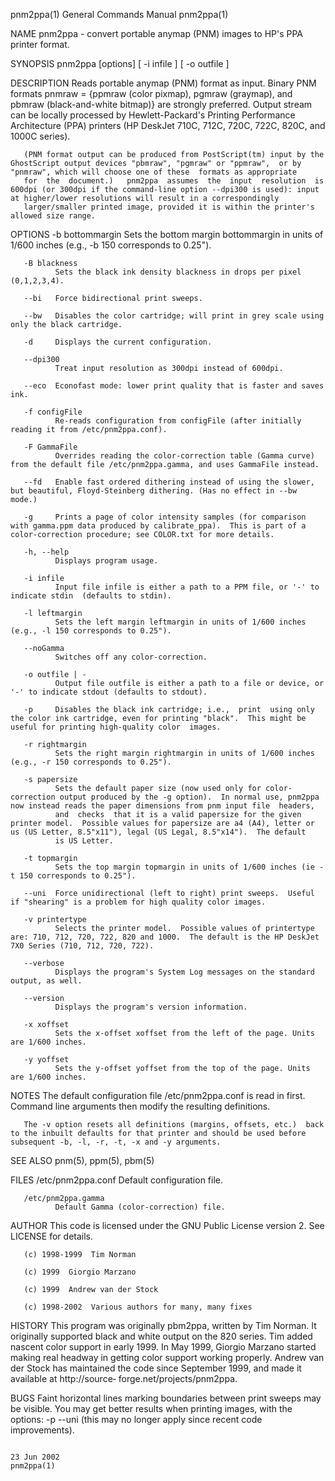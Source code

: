 pnm2ppa(1)                                                                                 General Commands Manual                                                                                 pnm2ppa(1)

NAME
       pnm2ppa - convert portable anymap (PNM) images to HP's PPA printer format.

SYNOPSIS
       pnm2ppa [options] [ -i infile ] [ -o outfile ]

DESCRIPTION
       Reads  portable anymap (PNM) format as input. Binary PNM formats pnmraw = {ppmraw (color pixmap), pgmraw (graymap), and pbmraw (black-and-white bitmap)} are strongly preferred.  Output stream can be
       locally processed by Hewlett-Packard's Printing Performance Architecture (PPA) printers (HP DeskJet 710C, 712C, 720C, 722C, 820C, and 1000C series).

       (PNM format output can be produced from PostScript(tm) input by the GhostScript output devices "pbmraw", "pgmraw" or "ppmraw",  or by "pnmraw", which will choose one of these  formats as appropriate
       for  the  document.)   pnm2ppa  assumes  the  input  resolution  is 600dpi (or 300dpi if the command-line option --dpi300 is used): input at higher/lower resolutions will result in a correspondingly
       larger/smaller printed image, provided it is within the printer's allowed size range.

OPTIONS
       -b bottommargin
              Sets the bottom margin bottommargin in units of 1/600 inches (e.g.,  -b 150 corresponds to 0.25").

       -B blackness
              Sets the black ink density blackness in drops per pixel (0,1,2,3,4).

       --bi   Force bidirectional print sweeps.

       --bw   Disables the color cartridge; will print in grey scale using only the black cartridge.

       -d     Displays the current configuration.

       --dpi300
              Treat input resolution as 300dpi instead of 600dpi.

       --eco  Econofast mode: lower print quality that is faster and saves ink.

       -f configFile
              Re-reads configuration from configFile (after initially reading it from /etc/pnm2ppa.conf).

       -F GammaFile
              Overrides reading the color-correction table (Gamma curve) from the default file /etc/pnm2ppa.gamma, and uses GammaFile instead.

       --fd   Enable fast ordered dithering instead of using the slower, but beautiful, Floyd-Steinberg dithering. (Has no effect in --bw mode.)

       -g     Prints a page of color intensity samples (for comparison with gamma.ppm data produced by calibrate_ppa).  This is part of a color-correction procedure; see COLOR.txt for more details.

       -h, --help
              Displays program usage.

       -i infile
              Input file infile is either a path to a PPM file, or '-' to indicate stdin  (defaults to stdin).

       -l leftmargin
              Sets the left margin leftmargin in units of 1/600 inches (e.g., -l 150 corresponds to 0.25").

       --noGamma
              Switches off any color-correction.

       -o outfile | -
              Output file outfile is either a path to a file or device, or '-' to indicate stdout (defaults to stdout).

       -p     Disables the black ink cartridge; i.e.,  print  using only the color ink cartridge, even for printing "black".  This might be useful for printing high-quality color  images.

       -r rightmargin
              Sets the right margin rightmargin in units of 1/600 inches (e.g., -r 150 corresponds to 0.25").

       -s papersize
              Sets the default paper size (now used only for color-correction output produced by the -g option).  In normal use, pnm2ppa now instead reads the paper dimensions from pnm input file  headers,
              and  checks  that it is a valid papersize for the given printer model.  Possible values for papersize are a4 (A4), letter or us (US Letter, 8.5"x11"), legal (US Legal, 8.5"x14").  The default
              is US Letter.

       -t topmargin
              Sets the top margin topmargin in units of 1/600 inches (ie -t 150 corresponds to 0.25").

       --uni  Force unidirectional (left to right) print sweeps.  Useful if "shearing" is a problem for high quality color images.

       -v printertype
              Selects the printer model.  Possible values of printertype are: 710, 712, 720, 722, 820 and 1000.  The default is the HP DeskJet 7X0 Series (710, 712, 720, 722).

       --verbose
              Displays the program's System Log messages on the standard output, as well.

       --version
              Displays the program's version information.

       -x xoffset
              Sets the x-offset xoffset from the left of the page. Units are 1/600 inches.

       -y yoffset
              Sets the y-offset yoffset from the top of the page. Units are 1/600 inches.

NOTES
       The default configuration file /etc/pnm2ppa.conf  is read in first. Command line arguments then modify the resulting definitions.

       The -v option resets all definitions (margins, offsets, etc.)  back to the inbuilt defaults for that printer and should be used before subsequent -b, -l, -r, -t, -x and -y arguments.

SEE ALSO
       pnm(5), ppm(5), pbm(5)

FILES
       /etc/pnm2ppa.conf
              Default configuration file.

       /etc/pnm2ppa.gamma
              Default Gamma (color-correction) file.

AUTHOR
       This code is licensed under the GNU Public License version 2. See LICENSE for details.

       (c) 1998-1999  Tim Norman

       (c) 1999  Giorgio Marzano

       (c) 1999  Andrew van der Stock

       (c) 1998-2002  Various authors for many, many fixes

HISTORY
       This program was originally pbm2ppa, written by Tim Norman. It originally supported black and white output on the 820 series.  Tim added nascent color support in early 1999.  In  May  1999,  Giorgio
       Marzano  started  making  real  headway  in  getting  color  support  working  properly.  Andrew  van der Stock has maintained the code since September 1999, and  made it available at http://source‐
       forge.net/projects/pnm2ppa.

BUGS
       Faint horizontal lines marking boundaries between print sweeps may be visible.  You may get better results when printing images, with the options:
         -p --uni  (this may no longer apply since recent code improvements).

                                                                                                 23 Jun 2002                                                                                       pnm2ppa(1)
